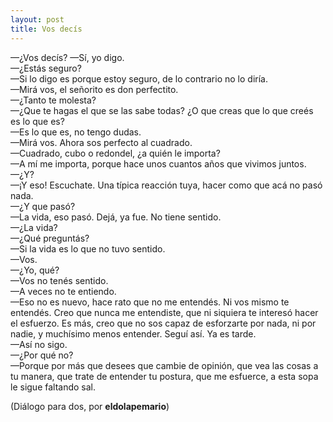 ```yaml
---
layout: post
title: Vos decís
---
```


—¿Vos decís? 
—Sí, yo digo.  
—¿Estás seguro?  
—Si lo digo es porque estoy seguro, de lo contrario no lo diría.  
—Mirá vos, el señorito es don perfectito.  
—¿Tanto te molesta?  
—¿Que te hagas el que se las sabe todas? ¿O que creas que lo que creés es lo que es?  
—Es lo que es, no tengo dudas.  
—Mirá vos. Ahora sos perfecto al cuadrado.  
—Cuadrado, cubo o redondel, ¿a quién le importa?  
—A mí me importa, porque hace unos cuantos años que vivimos juntos.  
—¿Y?  
—¡Y eso! Escuchate. Una típica reacción tuya, hacer como que acá no pasó nada.  
—¿Y que pasó?  
—La vida, eso pasó. Dejá, ya fue. No tiene sentido.  
—¿La vida?  
—¿Qué preguntás?  
—Si la vida es lo que no tuvo sentido.  
—Vos.  
—¿Yo, qué?  
—Vos no tenés sentido.  
—A veces no te entiendo.  
—Eso no es nuevo, hace rato que no me entendés. Ni vos mismo te entendés. Creo que nunca me entendiste, que ni siquiera te interesó hacer el esfuerzo. Es más, creo que no sos capaz de esforzarte por nada, ni por nadie, y muchísimo menos entender. Seguí así. Ya es tarde.  
—Así no sigo.  
—¿Por qué no?  
—Porque por más que desees que cambie de opinión, que vea las cosas a tu manera, que trate de entender tu postura, que me esfuerce, a esta sopa le sigue faltando sal.

(Diálogo para dos, por **eldolapemario**)
